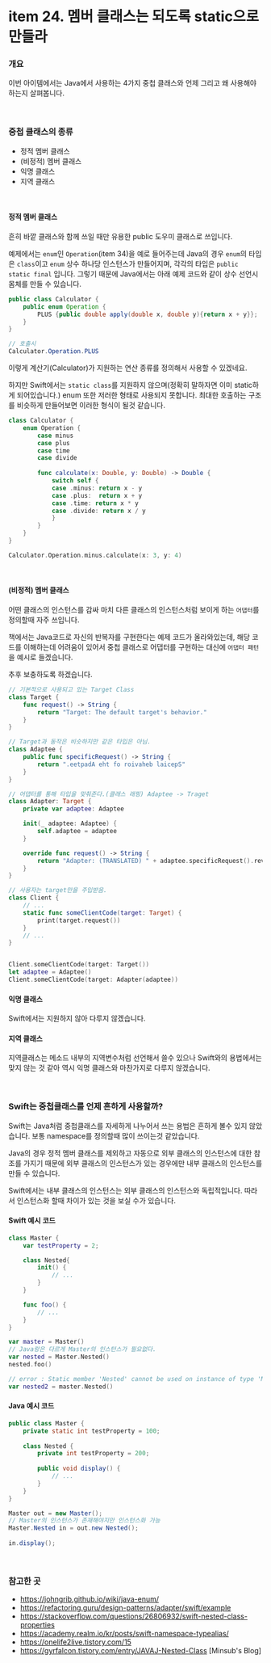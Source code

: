 # item 24. 멤버 클래스는 되도록 static으로 만들라

### 개요
이번 아이템에서는 Java에서 사용하는 4가지 중첩 클래스와 언제 그리고 왜 사용해야하는지 살펴봅니다.

<br>

### 중첩 클래스의 종류
- 정적 멤버 클래스
- (비정적) 멤버 클래스
- 익명 클래스
- 지역 클래스

<br>

#### 정적 멤버 클래스
흔히 바깥 클래스와 함께 쓰일 때만 유용한 public 도우미 클래스로 쓰입니다.

예제에서는 `enum`인 `Operation`(item 34)을 예로 들어주는데 Java의 경우 `enum`의 타입은 `class`이고 `enum` 상수 하나당 인스턴스가 만들어지며, 각각의 타입은 `public static final` 입니다.
그렇기 때문에 Java에서는 아래 예제 코드와 같이 상수 선언시 몸체를 만들 수 있습니다.

```java
public class Calculator {
    public enum Operation {
        PLUS {public double apply(double x, double y){return x + y}};
    }
}

// 호출시
Calculator.Operation.PLUS
```
이렇게 계산기(Calculator)가 지원하는 연산 종류를 정의해서 사용할 수 있겠네요.
<br>

하지만 Swift에서는 `static class`를 지원하지 않으며(정확히 말하자면 이미 static하게 되어있습니다.) enum 또한 저러한 형태로 사용되지 못합니다. 
최대한 호출하는 구조를 비슷하게 만들어보면 이러한 형식이 될것 같습니다.

```swift
class Calculator {
    enum Operation {
        case minus
        case plus
        case time
        case divide
        
        func calculate(x: Double, y: Double) -> Double {
            switch self {
            case .minus: return x - y
            case .plus:  return x + y
            case .time: return x * y
            case .divide: return x / y
            }
        }
    }
}

Calculator.Operation.minus.calculate(x: 3, y: 4)
```

<br>

#### (비정적) 멤버 클래스
어떤 클래스의 인스턴스를 감싸 마치 다른 클래스의 인스턴스처럼 보이게 하는 `어댑터`를 정의할때 자주 쓰입니다.

책에서는 Java코드로 자신의 반복자를 구현한다는 예제 코드가 올라와있는데, 해당 코드를 이해하는데 어려움이 있어서 중첩 클래스로 어댑터를 구현하는 대신에 `어댑터 패턴`을 예시로 들겠습니다.

추후 보충하도록 하겠습니다.
```swift
// 기본적으로 사용되고 있는 Target Class
class Target {
    func request() -> String {
        return "Target: The default target's behavior."
    }
}

// Target과 동작은 비슷하지만 같은 타입은 아님.
class Adaptee {
    public func specificRequest() -> String {
        return ".eetpadA eht fo roivaheb laicepS"
    }
}

// 어댑터를 통해 타입을 맞춰준다.(클래스 래핑) Adaptee -> Traget
class Adapter: Target {
    private var adaptee: Adaptee

    init(_ adaptee: Adaptee) {
        self.adaptee = adaptee
    }

    override func request() -> String {
        return "Adapter: (TRANSLATED) " + adaptee.specificRequest().reversed()
    }
}

// 사용자는 target만을 주입받음.
class Client {
    // ...
    static func someClientCode(target: Target) {
        print(target.request())
    }
    // ...
}


Client.someClientCode(target: Target())
let adaptee = Adaptee()
Client.someClientCode(target: Adapter(adaptee))
```

#### 익명 클래스
Swift에서는 지원하지 않아 다루지 않겠습니다.

#### 지역 클래스

지역클래스는 메소드 내부의 지역변수처럼 선언해서 쓸수 있으나 Swift와의 용법에서는 맞지 않는 것 같아 역시 익명 클래스와 마찬가지로 다루지 않겠습니다.

<br>

### Swift는 중첩클래스를 언제 흔하게 사용할까?
Swift는 Java처럼 중첩클래스를 자세하게 나누어서 쓰는 용법은 흔하게 볼수 있지 않았습니다.
보통 namespace를 정의할때 많이 쓰이는것 같았습니다.

Java의 경우 정적 멤버 클래스를 제외하고 자동으로 외부 클래스의 인스턴스에 대한 참조를 가지기 때문에 외부 클래스의 인스턴스가 있는 경우에만 내부 클래스의 인스턴스를 만들 수 있습니다.

Swift에서는 내부 클래스의 인스턴스는 외부 클래스의 인스턴스와 독립적입니다.
따라서 인스턴스화 할때 차이가 있는 것을 보실 수가 있습니다.

#### Swift 예시 코드

```Swift
class Master {
    var testProperty = 2;

    class Nested{
        init() {
            // ...
        }
    }

    func foo() {
        // ...
    }
}

var master = Master()
// Java랑은 다르게 Master의 인스턴스가 필요없다.
var nested = Master.Nested()
nested.foo()

// error : Static member 'Nested' cannot be used on instance of type 'Master'
var nested2 = master.Nested()
```

#### Java 예시 코드
```java
public class Master {
    private static int testProperty = 100;
    
    class Nested {
        private int testProperty = 200;
        
        public void display() {
            // ...
        }
    }
}

Master out = new Master();
// Master의 인스턴스가 존재해야지만 인스턴스화 가능
Master.Nested in = out.new Nested();
        
in.display();
```

<br>

### 참고한 곳
- https://johngrib.github.io/wiki/java-enum/
- https://refactoring.guru/design-patterns/adapter/swift/example
- https://stackoverflow.com/questions/26806932/swift-nested-class-properties
- https://academy.realm.io/kr/posts/swift-namespace-typealias/
- https://onelife2live.tistory.com/15
- https://gyrfalcon.tistory.com/entry/JAVAJ-Nested-Class [Minsub's Blog]
